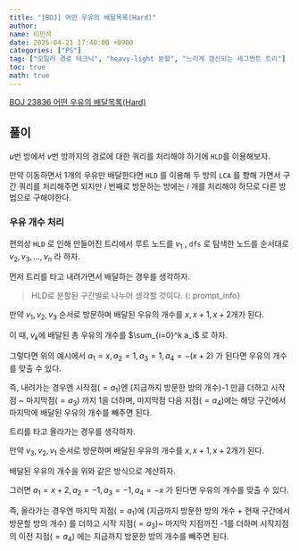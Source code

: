 ```yaml
---
title: "[BOJ] 어떤 우유의 배달목록(Hard)"
author:
name: 이민석
date: 2025-04-21 17:40:00 +0900
categories: ["PS"]
tag: ["오일러 경로 테크닉", "heavy-light 분할", "느리게 갱신되는 세그먼트 트리"]
toc: true
math: true
---
```


[BOJ 23836 어떤 우유의 배달목록(Hard)](https://www.acmicpc.net/problem/23836)

## 풀이

$u$번 방에서 $v$번 방까지의 경로에 대한 쿼리를 처리해야 하기에 `HLD`를 이용해보자. 

만약 이동하면서 1개의 우유만 배달한다면 `HLD` 를 이용해 두 방의 `LCA` 를 향해 가면서 구간 쿼리를 처리해주면 되지만 $i$ 번째로 방문하는 방에는 $i$ 개를 처리해야 하므로 다른 방법으로 구해야한다.

### 우유 개수 처리

편의상 `HLD` 로 인해 만들어진 트리에서 루트 노드를 $v_1$ , `dfs` 로 탐색한 노드를 순서대로 $v_2, v_3, \dots ,v_n$ 라 하자. 

먼저 트리를 타고 내려가면서 배달하는 경우를 생각하자.

>HLD로 분할된 구간별로 나누어 생각할 것이다.
{: prompt_info}

만약 $v_1, v_2, v_3$ 순서로 방문하며 배달된 우유의 개수를 $x, x+1, x+2$개가 된다.

이 때, $v_k$에 배달된 총 우유의 개수를 $\sum_{i=0}^k a_i$ 로 하자.

그렇다면 위의 예시에서 $a_1=x, a_2=1,a_3=1, a_4=-(x+2)$ 가 된다면 우유의 개수를 맞출 수 있다.

즉, 내려가는 경우엔 시작점$(=a_1)$엔 (지금까지 방문한 방의 개수)-1 만큼 더하고 시작점 ~ 마지막점$(=a_3)$ 까지 1을 더하며, 마지막점 다음 지점$(=a_4)$에는 해당 구간에서 마지막에 배달된 우유의 개수를 빼주면 된다.

트리를 타고 올라가는 경우를 생각하자.

만약 $v_3, v_2, v_1$ 순서로 방문하며 배달된 우유의 개수를 $x, x+1, x+2$개가 된다.

배달된 우유의 개수을 위와 같은 방식으로 계산하자.

그러면 $a_1=x+2, a_2=-1,a_3=-1, a_4=-x$ 가 된다면 우유의 개수를 맞출 수 있다.

즉, 올라가는 경우엔 마지막 지점$(=a_1)$에 (지금까지 방문한 방의 개수 + 현재 구간에서 방문할 방의 개수) 를 더하고 시작 지점$(=a_3)$~ 마지막 지점까진 -1를 더하며 시작지점의 이전 지점$(=a_4)$ 에는 지금까지 방문한 방의 개수를 빼주면 된다.
